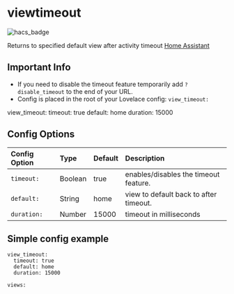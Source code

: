 # viewtimeout

![hacs_badge](https://img.shields.io/badge/HACS-Default-yellow.svg)

Returns to specified default view after activity timeout [Home Assistant](https://www.home-assistant.io/)




## Important Info

* If you need to disable the timeout feature temporarily add `?disable_timeout` to the end of your URL.
* Config is placed in the root of your Lovelace config: `view_timeout:`


view_timeout:
  timeout: true
  default: home
  duration: 15000
  
  
## Config Options

| Config Option | Type | Default | Description |
|:---------------|:---------------|:---------------|:----------|
|`timeout:`| Boolean | true | enables/disables the timeout feature.
|`default:` | String | home | view to default back to after timeout.
|`duration:` | Number | 15000 | timeout in milliseconds


## Simple config example

```
view_timeout:
  timeout: true
  default: home
  duration: 15000
  
views:

```
